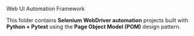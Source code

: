 Web UI Automation Framework

This folder contains **Selenium WebDriver automation** projects built with **Python + Pytest** using the **Page Object Model (POM)** design pattern.

